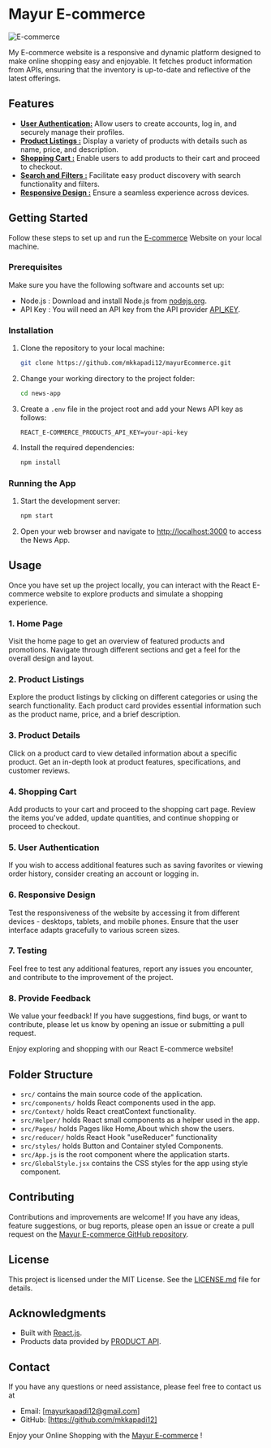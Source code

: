 # Mayur E-commerce

![E-commerce](E-commerce.png)

My E-commerce website is a responsive and dynamic platform designed to make online shopping easy and enjoyable. It fetches product information from APIs, ensuring that the inventory is up-to-date and reflective of the latest offerings.

## Features

- [**User Authentication:**](#) Allow users to create accounts, log in, and securely manage their profiles.
- [**Product Listings :**](#) Display a variety of products with details such as name, price, and description.
- [**Shopping Cart :**](#) Enable users to add products to their cart and proceed to checkout.
- [**Search and Filters :**](#) Facilitate easy product discovery with search functionality and filters.
- [**Responsive Design :**](#) Ensure a seamless experience across devices.

## Getting Started

Follow these steps to set up and run the [E-commerce]() Website on your local machine.

### Prerequisites

Make sure you have the following software and accounts set up:

- Node.js : Download and install Node.js from [nodejs.org](https://nodejs.org/).
- API Key : You will need an API key from the API provider [API_KEY](https://api.pujakaitem.com/api/products).

### Installation

1. Clone the repository to your local machine:

   ```bash
   git clone https://github.com/mkkapadi12/mayurEcommerce.git
   ```

2. Change your working directory to the project folder:

   ```bash
   cd news-app
   ```

3. Create a `.env` file in the project root and add your News API key as follows:

   ```env
   REACT_E-COMMERCE_PRODUCTS_API_KEY=your-api-key
   ```

4. Install the required dependencies:

   ```bash
   npm install
   ```

### Running the App

1. Start the development server:

   ```bash
   npm start
   ```

2. Open your web browser and navigate to [http://localhost:3000](http://localhost:3000) to access the News App.

## Usage

Once you have set up the project locally, you can interact with the React E-commerce website to explore products and simulate a shopping experience.

### 1. Home Page

Visit the home page to get an overview of featured products and promotions. Navigate through different sections and get a feel for the overall design and layout.

### 2. Product Listings

Explore the product listings by clicking on different categories or using the search functionality. Each product card provides essential information such as the product name, price, and a brief description.

### 3. Product Details

Click on a product card to view detailed information about a specific product. Get an in-depth look at product features, specifications, and customer reviews.

### 4. Shopping Cart

Add products to your cart and proceed to the shopping cart page. Review the items you've added, update quantities, and continue shopping or proceed to checkout.

### 5. User Authentication

If you wish to access additional features such as saving favorites or viewing order history, consider creating an account or logging in.

### 6. Responsive Design

Test the responsiveness of the website by accessing it from different devices - desktops, tablets, and mobile phones. Ensure that the user interface adapts gracefully to various screen sizes.

### 7. Testing

Feel free to test any additional features, report any issues you encounter, and contribute to the improvement of the project.

### 8. Provide Feedback

We value your feedback! If you have suggestions, find bugs, or want to contribute, please let us know by opening an issue or submitting a pull request.

Enjoy exploring and shopping with our React E-commerce website!

## Folder Structure

- `src/` contains the main source code of the application.
- `src/components/` holds React components used in the app.
- `src/Context/` holds React creatContext functionality.
- `src/Helper/` holds React small components as a helper used in the app.
- `src/Pages/` holds Pages like Home,About which show the users.
- `src/reducer/` holds React Hook "useReducer" functionality
- `src/styles/` holds Button and Container styled Components.
- `src/App.js` is the root component where the application starts.
- `src/GlobalStyle.jsx` contains the CSS styles for the app using style component.

## Contributing

Contributions and improvements are welcome! If you have any ideas, feature suggestions, or bug reports, please open an issue or create a pull request on the [Mayur E-commerce GitHub repository](https://github.com/mkkapadi12/mayurEcommerce).

## License

This project is licensed under the MIT License. See the [LICENSE.md](LICENSE.md) file for details.

## Acknowledgments

- Built with [React.js](https://reactjs.org).
- Products data provided by [PRODUCT API](https://api.pujakaitem.com/api/products).

## Contact

If you have any questions or need assistance, please feel free to contact us at

- Email: [mayurkapadi12@gmail.com]
- GitHub: [https://github.com/mkkapadi12]

Enjoy your Online Shopping with the [Mayur E-commerce](#) !
